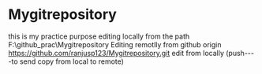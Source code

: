 # Mygitrepository
this is my practice purpose
editing locally from the path F:\github_prac\Mygitrepository
Editing remotlly from github origin  https://github.com/ranjusp123/Mygitrepository.git
edit from locally (push----to send copy from local to remote)
